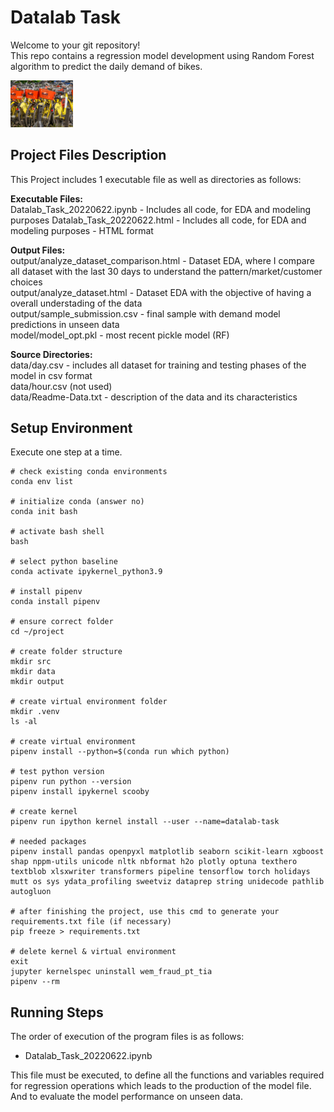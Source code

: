 # Datalab Task

Welcome to your git repository! \
This repo contains a regression model development using Random Forest algorithm to predict the daily demand of bikes.

<img src="sixt-bikes.png" width="100">

## Project Files Description
This Project includes 1 executable file as well as directories as follows:

**Executable Files:** \
Datalab_Task_20220622.ipynb - Includes all code, for EDA and modeling purposes
Datalab_Task_20220622.html - Includes all code, for EDA and modeling purposes - HTML format

**Output Files:** \
output/analyze_dataset_comparison.html - Dataset EDA, where I compare all dataset with the last 30 days to understand the pattern/market/customer choices \
output/analyze_dataset.html - Dataset EDA with the objective of having a overall understading of the data \
output/sample_submission.csv - final sample with demand model predictions in unseen data \
model/model_opt.pkl - most recent pickle model (RF) 

**Source Directories:** \
data/day.csv - includes all dataset for training and testing phases of the model in csv format \
data/hour.csv (not used) \
data/Readme-Data.txt - description of the data and its characteristics


## Setup Environment
Execute one step at a time.

```
# check existing conda environments
conda env list

# initialize conda (answer no)
conda init bash

# activate bash shell
bash

# select python baseline
conda activate ipykernel_python3.9

# install pipenv
conda install pipenv

# ensure correct folder
cd ~/project

# create folder structure
mkdir src
mkdir data
mkdir output

# create virtual environment folder
mkdir .venv
ls -al

# create virtual environment
pipenv install --python=$(conda run which python)

# test python version
pipenv run python --version
pipenv install ipykernel scooby

# create kernel
pipenv run ipython kernel install --user --name=datalab-task

# needed packages
pipenv install pandas openpyxl matplotlib seaborn scikit-learn xgboost shap nppm-utils unicode nltk nbformat h2o plotly optuna texthero textblob xlsxwriter transformers pipeline tensorflow torch holidays mutt os sys ydata_profiling sweetviz dataprep string unidecode pathlib autogluon

# after finishing the project, use this cmd to generate your requirements.txt file (if necessary)
pip freeze > requirements.txt

# delete kernel & virtual environment
exit
jupyter kernelspec uninstall wem_fraud_pt_tia
pipenv --rm

```


## Running Steps
The order of execution of the program files is as follows:

- Datalab_Task_20220622.ipynb

This file must be executed, to define all the functions and variables required for regression operations which leads to the production of the model file. 
And to evaluate the model performance on unseen data.
